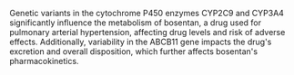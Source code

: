 Genetic variants in the cytochrome P450 enzymes CYP2C9 and CYP3A4 significantly influence the metabolism of bosentan, a drug used for pulmonary arterial hypertension, affecting drug levels and risk of adverse effects. Additionally, variability in the ABCB11 gene impacts the drug's excretion and overall disposition, which further affects bosentan's pharmacokinetics.